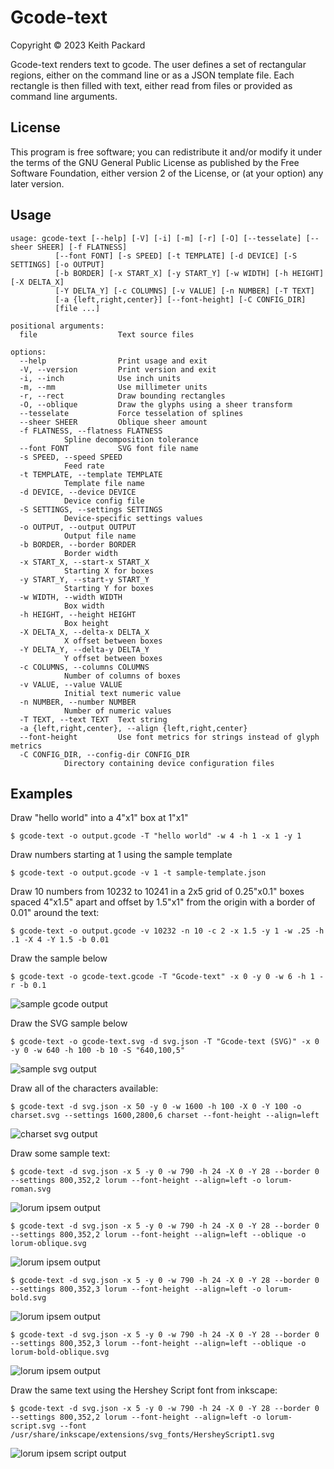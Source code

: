 # Gcode-text
Copyright © 2023 Keith Packard

Gcode-text renders text to gcode. The user defines a set of
rectangular regions, either on the command line or as a JSON template
file. Each rectangle is then filled with text, either read from files
or provided as command line arguments.

## License

This program is free software; you can redistribute it and/or modify
it under the terms of the GNU General Public License as published by
the Free Software Foundation, either version 2 of the License, or
(at your option) any later version.

## Usage

	usage: gcode-text [--help] [-V] [-i] [-m] [-r] [-O] [--tesselate] [--sheer SHEER] [-f FLATNESS]
			  [--font FONT] [-s SPEED] [-t TEMPLATE] [-d DEVICE] [-S SETTINGS] [-o OUTPUT]
			  [-b BORDER] [-x START_X] [-y START_Y] [-w WIDTH] [-h HEIGHT] [-X DELTA_X]
			  [-Y DELTA_Y] [-c COLUMNS] [-v VALUE] [-n NUMBER] [-T TEXT]
			  [-a {left,right,center}] [--font-height] [-C CONFIG_DIR]
			  [file ...]

	positional arguments:
	  file                  Text source files

	options:
	  --help                Print usage and exit
	  -V, --version         Print version and exit
	  -i, --inch            Use inch units
	  -m, --mm              Use millimeter units
	  -r, --rect            Draw bounding rectangles
	  -O, --oblique         Draw the glyphs using a sheer transform
	  --tesselate           Force tesselation of splines
	  --sheer SHEER         Oblique sheer amount
	  -f FLATNESS, --flatness FLATNESS
				Spline decomposition tolerance
	  --font FONT           SVG font file name
	  -s SPEED, --speed SPEED
				Feed rate
	  -t TEMPLATE, --template TEMPLATE
				Template file name
	  -d DEVICE, --device DEVICE
				Device config file
	  -S SETTINGS, --settings SETTINGS
				Device-specific settings values
	  -o OUTPUT, --output OUTPUT
				Output file name
	  -b BORDER, --border BORDER
				Border width
	  -x START_X, --start-x START_X
				Starting X for boxes
	  -y START_Y, --start-y START_Y
				Starting Y for boxes
	  -w WIDTH, --width WIDTH
				Box width
	  -h HEIGHT, --height HEIGHT
				Box height
	  -X DELTA_X, --delta-x DELTA_X
				X offset between boxes
	  -Y DELTA_Y, --delta-y DELTA_Y
				Y offset between boxes
	  -c COLUMNS, --columns COLUMNS
				Number of columns of boxes
	  -v VALUE, --value VALUE
				Initial text numeric value
	  -n NUMBER, --number NUMBER
				Number of numeric values
	  -T TEXT, --text TEXT  Text string
	  -a {left,right,center}, --align {left,right,center}
	  --font-height         Use font metrics for strings instead of glyph metrics
	  -C CONFIG_DIR, --config-dir CONFIG_DIR
				Directory containing device configuration files

## Examples

Draw "hello world" into a 4"x1" box at 1"x1"

	$ gcode-text -o output.gcode -T "hello world" -w 4 -h 1 -x 1 -y 1

Draw numbers starting at 1 using the sample template

	$ gcode-text -o output.gcode -v 1 -t sample-template.json

Draw 10 numbers from 10232 to 10241 in a 2x5 grid of 0.25"x0.1" boxes
spaced 4"x1.5" apart and offset by 1.5"x1" from the origin with a
border of 0.01" around the text:

	$ gcode-text -o output.gcode -v 10232 -n 10 -c 2 -x 1.5 -y 1 -w .25 -h .1 -X 4 -Y 1.5 -b 0.01

Draw the sample below

	$ gcode-text -o gcode-text.gcode -T "Gcode-text" -x 0 -y 0 -w 6 -h 1 -r -b 0.1

![sample gcode output](https://github.com/keith-packard/gcode-text/raw/main/gcode-text.png)
 
Draw the SVG sample below

	$ gcode-text -o gcode-text.svg -d svg.json -T "Gcode-text (SVG)" -x 0 -y 0 -w 640 -h 100 -b 10 -S "640,100,5"

![sample svg output](https://github.com/keith-packard/gcode-text/raw/main/gcode-text.svg)

Draw all of the characters available:

	$ gcode-text -d svg.json -x 50 -y 0 -w 1600 -h 100 -X 0 -Y 100 -o charset.svg --settings 1600,2800,6 charset --font-height --align=left

![charset svg output](https://github.com/keith-packard/gcode-text/raw/main/charset.svg)

Draw some sample text:

	$ gcode-text -d svg.json -x 5 -y 0 -w 790 -h 24 -X 0 -Y 28 --border 0 --settings 800,352,2 lorum --font-height --align=left -o lorum-roman.svg

![lorum ipsem output](https://github.com/keith-packard/gcode-text/raw/main/lorum-roman.svg)
 
	$ gcode-text -d svg.json -x 5 -y 0 -w 790 -h 24 -X 0 -Y 28 --border 0 --settings 800,352,2 lorum --font-height --align=left --oblique -o lorum-oblique.svg

![lorum ipsem output](https://github.com/keith-packard/gcode-text/raw/main/lorum-oblique.svg)

	$ gcode-text -d svg.json -x 5 -y 0 -w 790 -h 24 -X 0 -Y 28 --border 0 --settings 800,352,3 lorum --font-height --align=left -o lorum-bold.svg

![lorum ipsem output](https://github.com/keith-packard/gcode-text/raw/main/lorum-bold.svg)
 
	$ gcode-text -d svg.json -x 5 -y 0 -w 790 -h 24 -X 0 -Y 28 --border 0 --settings 800,352,3 lorum --font-height --align=left --oblique -o lorum-bold-oblique.svg

![lorum ipsem output](https://github.com/keith-packard/gcode-text/raw/main/lorum-bold-oblique.svg)
 
Draw the same text using the Hershey Script font from inkscape:

	$ gcode-text -d svg.json -x 5 -y 0 -w 790 -h 24 -X 0 -Y 28 --border 0 --settings 800,352,2 lorum --font-height --align=left -o lorum-script.svg --font /usr/share/inkscape/extensions/svg_fonts/HersheyScript1.svg

![lorum ipsem script output](https://github.com/keith-packard/gcode-text/raw/main/lorum-script.svg)
